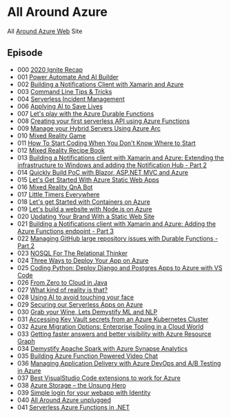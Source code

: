 # All Around Azure

All [Around Azure Web](https://blog.allaroundazure.com/) Site

## Episode
- 000 [2020 Ignite Recap](episodes/000)
- 001 [Power Automate And AI Builder](episodes/001)
- 002 [Building a Notifications Client with Xamarin and Azure](episodes/002)
- 003 [Command Line Tips & Tricks](episodes/003)
- 004 [Serverless Incident Management](episodes/004)
- 006 [Applying AI to Save Lives](episodes/006)
- 007 [Let's play with the Azure Durable Functions](episodes/007)
- 008 [Creating your first serverless API using Azure Functions](episodes/008)
- 009 [Manage your Hybrid Servers Using Azure Arc](episodes/009)
- 010 [Mixed Reality Game](episodes/010)
- 011 [How To Start Coding When You Don't Know Where to Start](episodes/011)
- 012 [Mixed Reality Recipe Book](episodes/012) 
- 013 [Building a Notifications client with Xamarin and Azure: Extending the infrastructure to Windows and adding the Notification Hub - Part 2](episodes/013)
- 014 [Quickly Build PoC with Blazor, ASP.NET MVC and Azure](episodes/014)
- 015 [Let's Get Started With Azure Static Web Apps](episodes/015)
- 016 [Mixed Reality QnA Bot](episodes/016)
- 017 [Little Timers Everywhere](episodes/017)
- 018 [Let's get Started with Containers on Azure](episodes/018)
- 019 [Let's build a website with Node.js on Azure](episodes/019)
- 020 [Updating Your Brand With a Static Web Site](episodes/020)
- 021 [Building a Notifications client with Xamarin and Azure: Adding the Azure Functions endpoint - Part 3](episodes/021)
- 022 [Managing GitHub large repository issues with Durable Functions - Part 2](episodes/022)
- 023 [NOSQL For The Relational Thinker](episodes/023)
- 024 [Three Ways to Deploy Your App on Azure](episodes/024)
- 025 [Coding Python: Deploy Django and Postgres Apps to Azure with VS Code](episodes/025)
- 026 [From Zero to Cloud in Java](episodes/026)
- 027 [What kind of reality is that?](episodes/027)
- 028 [Using AI to avoid touching your face](episodes/028)
- 029 [Securing our Serverless Apps on Azure](episodes/029)
- 030 [Grab your Wine, Lets Demystify ML and NLP](episodes/029)
- 031 [Accessing Key Vault secrets from an Azure Kubernetes Cluster](episodes/030)
- 032 [Azure Migration Options: Enterprise Tooling in a Cloud World](episodes/032)
- 033 [Getting faster answers and better visibility with Azure Resource Graph](episodes/033)
- 034 [Demystify Apache Spark with Azure Synapse Analytics](episodes/034)
- 035 [Building Azure Function Powered Video Chat](episodes/035)
- 036 [Managing Application Delivery with Azure DevOps and A/B Testing in Azure](episodes/036)
- 037 [Best VisualStudio Code extensions to work for Azure](episodes/037)
- 038 [Azure Storage – the Unsung Hero](episodes/038)
- 039 [Simple login for your webapp with Identity](episodes/039)
- 040 [All Around Azure unplugged](episodes/040)
- 041 [Serverless Azure Functions in .NET](episodes/041) 


